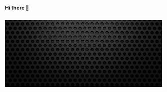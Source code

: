 ### Hi there 👋
## [![Mfuon's Header](https://github.com/mfuon2/mfuon2/blob/master/img/header.png)](https://ryztek.com)
<!--
**Mfuon2/Mfuon2** is a ✨ _special_ ✨ repository because its `README.md` (this file) appears on your GitHub profile.

Here are some ideas to get you started:

- 🔭 I’m currently working on ...
- 🌱 I’m currently learning ...
- 👯 I’m looking to collaborate on ...
- 🤔 I’m looking for help with ...
- 💬 Ask me about ...
- 📫 How to reach me: ...
- 😄 Pronouns: ...
- ⚡ Fun fact: ...
-->
